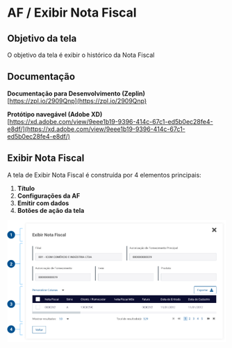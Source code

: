 # AF / Exibir Nota Fiscal

## Objetivo da tela

O objetivo da tela é exibir o histórico da Nota Fiscal

## Documentação

**Documentação para Desenvolvimento (Zeplin)**\
[https://zpl.io/2909Qnp](https://zpl.io/2909Qnp)

**Protótipo navegável (Adobe XD)**\
[https://xd.adobe.com/view/9eee1b19-9396-414c-67c1-ed5b0ec28fe4-e8df/](https://xd.adobe.com/view/9eee1b19-9396-414c-67c1-ed5b0ec28fe4-e8df/)

## Exibir Nota Fiscal

A tela de Exibir Nota Fiscal é construída por 4 elementos principais:

1. **Título**
2. **Configurações da AF**
3. **Emitir com dados**
4. **Botões de ação da tela**

![](<../../.gitbook/assets/image (875).png>)
